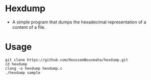 # Hexdump

- A simple program that dumps the hexadecimal representation of a content of a file.



# Usage
```console
git clone https://github.com/HoussemBousmaha/hexdump.git
cd hexdump
clang -o hexdump hexdump.c
./hexdump sample
```
